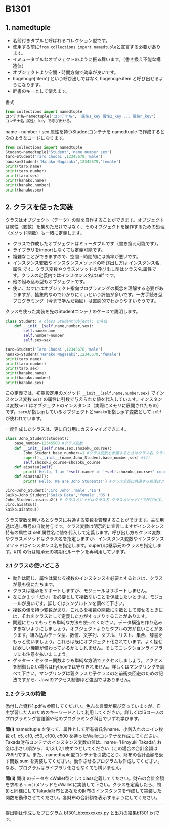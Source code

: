 # B1301

## 1. namedtuple

+ 名前付きタプルと呼ばれるコレクション型です。
+ 使用する前に`from collections import namedtuple`と宣言する必要があります。
+ イミュータブルなオブジェクトのように振る舞います。（書き換え不能な構造体）
+ オブジェクトより空間・時間方向で効率が良いです。
+ hogehoge['item'] という呼び出しではなく hogehoge.item と呼び出せるようになります。
+ 辞書のキーとして使えます。



書式

```python
from collections import namedtuple
コンテナ名=namedtuple('コンテナ名', '属性1_key 属性2_key ... 属性n_key')
コンテナ名.属性i_key で呼び出せる。
```

name・number・sex 属性を持つStudentコンテナを namedtuple で作成すると次のようなコードになります。

```python
from collections import namedtuple
Student=namedtuple('Student','name number sex')
taro=Student('Taro Chodai',12345678,'male')
hanako=Student('Hanako Nagasaki',12345679,'female')
print(taro.name)
print(taro.number)
print(taro.sex)
print(hanako.name)
print(hanako.number)
print(hanako.sex)
```

## 2. クラスを使った実装

クラスはオブジェクト（データ）の型を自作することができます。オブジェクトは属性（変数）を集めただけではなく、そのオブジェクトを操作するための処理（メソッド関数）も一緒に定義します。

+ クラスで作成したオブジェクトはミュータブルです（書き換え可能です）。
+ ライブラリをimportしなくても定義可能です。
+ 複雑なことができますので、空間・時間的には効率が悪いです。
+ インスタンス変数やインスタンスメソッドの呼び出し方は インスタンス名.属性 です。クラス変数やクラスメソッドの呼び出し型はクラス名.属性です。クラスの定義内ではインスタンス名はself です。
+ 他の組み込み型もオブジェクトです。
+ 使いこなすにはオブジェクト指向プログラミングの概念を理解する必要がありますが、抽象的なのでわかりにくいという評価が多いです。一方手続き型プログラミング（今まで学んだ範囲）は直感的でわかりやすいそうです。

クラスを使った実装を先のStudentコンテナのケースで説明します。

```python
class Student: # class Student(Object): と等価
    def __init__(self,name,number,sex):
        self.name=name
        self.number=number
        self.sex=sex
 
taro=Student('Taro Chodai',12345678,'male')
hanako=Student('Hanako Nagasaki',12345679,'female')
print(taro.name)
print(taro.number)
print(taro.sex)
print(hanako.name)
print(hanako.number)
print(hanako.sex)
```

この定義では、初期設定用のメソッド `__init__(self,name,number,sex)` でインスタンス変数 `self` の属性に引数で与えられた値を代入しています。インスタンス変数`self` はオブジェクトのインスタンス（実際にメモリに展開されたもの）です。`taro`が指し示しているオブジェクトと`hanako`を指し示す変数として `self` が使われています。

一度作成したクラスは、更に自分用にカスタマイズできます。

```python
class Joho_Student(Student):
    base_number=12345500 #クラス変数
    def __init__(self,name,sex,shozoku_course):
        Joho_Student.base_number+=1 #クラス変数を参照するときはクラス名.クラス変数
        super().__init__(name,Joho_Student.base_number,sex) #(1)
        self.shozoku_course=shozoku_course
    def aisatsu(self):
        print('Hello, I am '+self.name+'in '+self.shozoku_course+' course. My number is'+str(self.number)) #個人で処理が異なる場合はインスタンスメソッドで処理する。
    def aisatsu2():
        print('Hello, We are Joho Students!') #クラス全員に共通する処理はクラスメソッドという。

Jiro=Joho_Student('Jiro Joho','male','IS')
Saiko=Joho_Student('Saiko Deta','female','DS')
Joho_Student.aisatsu2() # クラスメソッドはクラス名.クラスメソッド()で呼び出す。
Jiro.aisatsu() 
Saiko.aisatsu()
```

クラス変数を用いるとクラスに共通する変数を管理することができます。主な用途は通し番号の自動付与です。クラス変数は明示的に宣言しますがインスタンス特有の属性は self.属性名に値を代入して定義します。呼び出し方もクラス変数やクラスメソッドはクラス名を指定しますが、インスタンス変数やインスタンスメソッドはインスタンス名を指定します。super()は継承元のクラスを指定します。#(1) の行は継承元の初期化ルーチンを再利用しています。

### 2.1 クラスの使いどころ

+ 動作は同じ、属性は異なる複数のインスタンスを必要とするときは、クラスが最も役にたちます。
+ クラスは継承をサポートしますが、モジュールはサポートしません。
+ なにか１つ「だけ」を必要として複数ないことを保証したいときは、モジュールが良いです。詳しくはシングルトンを調べて下さい。
+ 複数の値を持つ変数があり、これらを複数の関数に引数として渡せるときには、それをクラスとして定義した方がすっきりすることがあります。
+ 問題にとってもっとも単純な方法を使ってください。データ構造を作り込みすぎないようにしましょう。オブジェクトよりもタプルの方が良いことがあります。組み込みデータ型、数値、文字列、タプル、リスト、集合、辞書をもっと使いましょう。これらは既にオブジェクト化されています。よく探せば欲しい機能が備わっているかもしれません。そしてコレクションライブラリにも注意を払いましょう。
+ ゲッター・セッター関数よりも単純な方法でアクセスしましょう。アクセスを制御したい場合はPythonでは守りきれません。詳しくはマングリングを調べて下さい。マングリングは親クラスと子クラスの名前衝突回避のための記法ですから、Javaのアクセス制御ほど強固ではありません。

### 2.2 クラスの特徴

添付した資料1.pdfも参照してください。色んな言葉が飛び交っていますが、自主学習した人のためのキーワードとして利用してください。詳しくはISコースのプログラミング言語論や他のプログラミング科目でいずれ学びます。



**問(i)** namedtuple を使って、属性として所有者氏名name、小銭入れのコイン枚数 c1, c5, c10, c50, c100, c500 を持ったWalletコンテナを作成してください。Takada財布コンテナのインスタンス変数の値は、name='Hiroyuki Takada', お金は小さい順から、4,1,3,1,2,1 枚ずつとしてください（この場合の合計金額は789円です)。また、namedtuple型コンテナを引数にとり、財布の合計金額を返す関数 sum を実装してください。動作させるプログラムも作成してください。なお、プログラムはライブラリ化させなくても構いません。

**問(ii)** 問(i) のデータを cWallet型としてclass定義してください。財布の合計金額を求める `sum()`メソッドもcWalletに実装して下さい。クラスを定義したら、問(i)と同様にしてTakada財布とあなたの財布のインスタンスを作成して実装した関数を動作させてください。各財布の合計額を表示するようにしてください。

---

提出物は作成したプログラム b1301_bbxxxxxxxx.py と出力の結果b1301.txtです。

